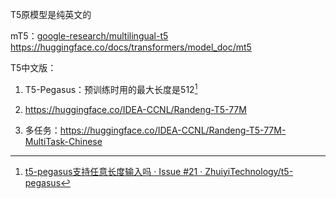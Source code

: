 T5原模型是纯英文的

mT5：[google-research/multilingual-t5](https://github.com/google-research/multilingual-t5)
<https://huggingface.co/docs/transformers/model_doc/mt5>

T5中文版：
1. T5-Pegasus：预训练时用的最大长度是512[^1]

2. <https://huggingface.co/IDEA-CCNL/Randeng-T5-77M>
2. 多任务：<https://huggingface.co/IDEA-CCNL/Randeng-T5-77M-MultiTask-Chinese>

[^1]: [t5-pegasus支持任意长度输入吗 · Issue #21 · ZhuiyiTechnology/t5-pegasus](https://github.com/ZhuiyiTechnology/t5-pegasus/issues/21)